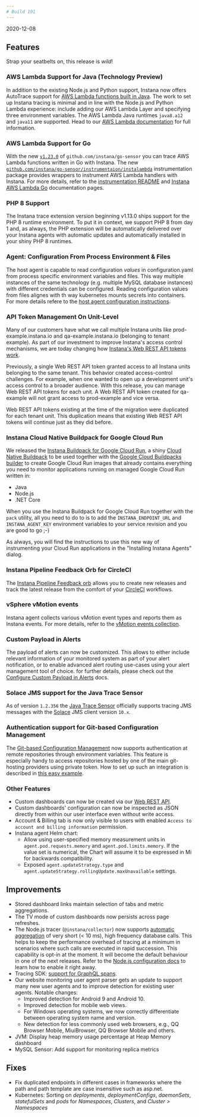 ```yaml
---
# Build 191
---
```


2020-12-08

## Features

Strap your seatbelts on, this release is _wild_!

### AWS Lambda Support for Java (Technology Preview)

In addition to the existing Node.js and Python support, Instana now offers AutoTrace support for [AWS Lambda functions built in Java](https://www.instana.com/docs/ecosystem/aws-lambda/java/).
The work to set up Instana tracing is minimal and in line with the Node.js and Python Lambda experience: include adding our AWS Lambda Layer and specifying three environment variables.
The AWS Lambda Java runtimes `java8.a12` and `java11` are supported.
Head to our [AWS Lambda documentation](https://www.instana.com/docs/ecosystem/aws-lambda/) for full information.

### AWS Lambda Support for Go

With the new [`v1.23.0`](https://github.com/instana/go-sensor/releases/tag/v1.23.0) of `github.com/instana/go-sensor` you can trace AWS Lambda functions written in Go with Instana.
The new [`github.com/instana/go-sensor/instrumentaion/instalambda`](https://pkg.go.dev/github.com/instana/go-sensor/instrumentation/instalambda) instrumentation package provides wrappers to instrument AWS Lambda handlers with Instana.
For more details, refer to the [instrumentation README](https://github.com/instana/go-sensor/tree/master/instrumentation/instalambda/) and [Instana AWS Lambda Go](https://www.instana.com/docs/ecosystem/aws-lambda/go) documentation pages.

### PHP 8 Support

The Instana trace extension version beginning v1.13.0 ships support for the PHP 8 runtime environment.
To put it in context, we support PHP 8 from day 1 and, as always, the PHP extension will be automatically delivered over your Instana agents with automatic updates and automatically installed in your shiny PHP 8 runtimes.

### Agent: Configuration From Process Environment & Files

The host agent is capable to read configuration _values_ in configuration.yaml from process specific environment variables and files. This way multiple instances of the same technology (e.g. multiple MySQL database instances) with different credentials can be configured. Reading configuration values from files alignes with th way kubernetes mounts secrets into containers. For more details refere to the [host agent configuration instructions](https://www.instana.com/docs/setup_and_manage/host_agent/configuration#configurations-from-process-environment--files).

### API Token Management On Unit-Level

Many of our customers have what we call multiple Instana units like prod-example.instana.io and qa-example.instana.io (belonging to tenant example). As part of our investment to improve Instana's access control mechanisms, we are today changing how [Instana's Web REST API tokens work](https://www.instana.com/docs/api/web).

Previously, a single Web REST API token granted access to all Instana units belonging to the same tenant. This behavior created access-control challenges. For example, when one wanted to open up a development unit's access control to a broader audience. With this release, you can manage Web REST API tokens for each unit. A Web REST API token created for qa-example will not grant access to prod-example and vice versa.

Web REST API tokens existing at the time of the migration were duplicated for each tenant unit. This duplication means that existing Web REST API tokens will continue just as they did before.

### Instana Cloud Native Buildpack for Google Cloud Run

We released the [Instana Buildpack for Google Cloud Run](https://github.com/instana/instana-buildpacks/tree/main/google-cloud-platform/cloud-run), a shiny [Cloud Native Buildpack](https://buildpacks.io/) to be used together with the [Google Cloud Buildpacks builder](https://github.com/GoogleCloudPlatform/buildpacks) to create Google Cloud Run images that already contains everything you need to monitor applications running on managed Google Cloud Run written in:

* Java
* Node.js
* .NET Core

When you use the Instana Buildpack for Google Cloud Run together with the `pack` utility, all you need to do to is to add the `INSTANA_ENDPOINT_URL` and `INSTANA_AGENT_KEY` environment variables to your service revision and you are good to go ;-)

As always, you will find the instructions to use this new way of instrumenting your Cloud Run applications in the "Installing Instana Agents" dialog.

### Instana Pipeline Feedback Orb for CircleCI

The [Instana Pipeline Feedback orb](https://github.com/instana/pipeline-feedback-orb) allows you to create new releases and track the latest release from the comfort of your [CircleCI](https://circleci.com//) workflows.

### vSphere vMotion events

Instana agent collects various vMotion event types and reports them as Instana events.
For more details, refer to the [vMotion events collection](https://www.instana.com/docs/ecosystem/vsphere/#vmotion-events-collection).

### Custom Payload in Alerts

The payload of alerts can now be customized. This allows to either include relevant information of your monitored system as part of your alert notification, or to enable advanced alert routing use-cases using your alert management tool of choice. for further details, please check out the [Configure Custom Payload in Alerts](https://www.instana.com/docs/events_alerts/custom-payload) docs.

### Solace JMS support for the Java Trace Sensor

As of version `1.2.356` the [Java Trace Sensor](https://www.instana.com/docs/ecosystem/jvm#tracing) officially supports tracing JMS messages with the [Solace](https://solace.com/) JMS client version `10.x`.

### Authentication support for Git-based Configuration Management

The [Git-based Configuration Management](https://www.instana.com/docs/setup_and_manage/host_agent/configuration/git_ops) now supports authentication at remote repositories through environment variables.
This feature is especially handy to access repositories hosted by one of the main git-hosting providers using private token. How to set up such an integration is described in [this easy example](https://www.instana.com/docs/setup_and_manage/host_agent/configuration/git_ops#example).

### Other Features

* Custom dashboards can now be created via our [Web REST API](https://instana.github.io/openapi/#tag/Custom-Dashboards).
* Custom dashboards' configuration can now be inspected as JSON directly from within our user interface even without write access.
* Account & Billing tab is now only visible to users with enabled `Access to account and billing information` permission.
* Instana agent Helm chart:
  * Allow using user-specified memory measurement units in `agent.pod.requests.memory` and `agent.pod.limits.memory`. If the value set is numerical, the Chart will assume it to be expressed in Mi for backwards compatibility.
  * Exposed `agent.updateStrategy.type` and `agent.updateStrategy.rollingUpdate.maxUnavailable` settings.

## Improvements

* Stored dashboard links maintain selection of tabs and metric aggregations.
* The TV mode of custom dashboards now persists across page refreshes.
* The Node.js tracer (`@instana/collector`) now supports [automatic aggregation](https://www.instana.com/docs/tracing/analytics/#automatic-aggregation-of-short-exit-calls) of very short (< 10 ms), high frequency database calls. This helps to keep the performance overhead of tracing at a minimum in scenarios where such calls are executed in rapid succession. This capability is opt-in at the moment. It will become the default behaviour in one of the next releases. Refer to the [Node.js configuration docs](https://www.instana.com/docs/ecosystem/node-js/configuration#automatic-aggregation-of-short-exit-calls) to learn how to enable it right away.
* Tracing SDK: [support for GraphQL spans](https://www.instana.com/docs/tracing/custom-best-practices/#graphql).
* Our website monitoring user agent parser gets an update to support many new user agents and to improve detection for existing user agents. Notable changes:
  * Improved detection for Android 9 and Android 10.
  * Improved detection for mobile web views.
  * For Windows operating systems, we now correctly differentiate between operating system name and version.
  * New detection for less commonly used web browsers, e.g., QQ Browser Mobile, MiuiBrowser, QQ Browser Mobile and others.
* JVM: Display heap memory usage percentage at Heap Memory dashboard
* MySQL Sensor: Add support for monitoring replica metrics

## Fixes

* Fix duplicated endpoints in different cases in frameworks where the path and path template are case insensitive such as asp.net.
* Kubernetes: Sorting on *deployments*, *deploymentConfigs*, *daemonSets*, *statefulSets* and *pods* for *Namespaces*, *Clusters*, and *Cluster > Namespaces*

